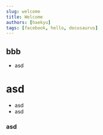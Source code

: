 ```yaml
---
slug: welcome
title: Welcome
authors: [haekyu]
tags: [facebook, hello, docusaurus]
---
```


## bbb
- asd

# asd

- asd
- asd 
### asd

